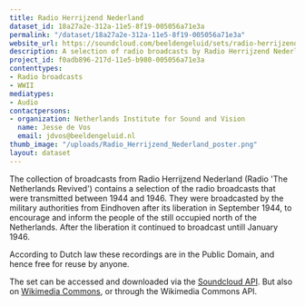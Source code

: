 ```yaml
---
title: Radio Herrijzend Nederland
dataset_id: 18a27a2e-312a-11e5-8f19-005056a71e3a
permalink: "/dataset/18a27a2e-312a-11e5-8f19-005056a71e3a"
website_url: https://soundcloud.com/beeldengeluid/sets/radio-herrijzend-nederland
description: A selection of radio broadcasts by Radio Herrijzend Nederland
project_id: f0adb896-217d-11e5-b980-005056a71e3a
contenttypes:
- Radio broadcasts
- WWII
mediatypes:
- Audio
contactpersons:
- organization: Netherlands Institute for Sound and Vision
  name: Jesse de Vos
  email: jdvos@beeldengeluid.nl
thumb_image: "/uploads/Radio_Herrijzend_Nederland_poster.png"
layout: dataset
---
```


The collection of broadcasts from Radio Herrijzend Nederland (Radio 'The Netherlands Revived') contains a selection of the radio broadcasts that were transmitted between 1944 and 1946\. They were broadcasted by the military authorities from Eindhoven after its liberation in September 1944, to encourage and inform the people of the still occupied north of the Netherlands. After the liberation it continued to broadcast untill January 1946.

According to Dutch law these recordings are in the Public Domain, and hence free for reuse by anyone.

The set can be accessed and downloaded via the [Soundcloud API](https://developers.soundcloud.com/docs/api/guide). But also on [Wikimedia Commons](https://commons.wikimedia.org/wiki/Category:Radio_broadcasts_by_Radio_Herrijzend_Nederland), or through the Wikimedia Commons API.
